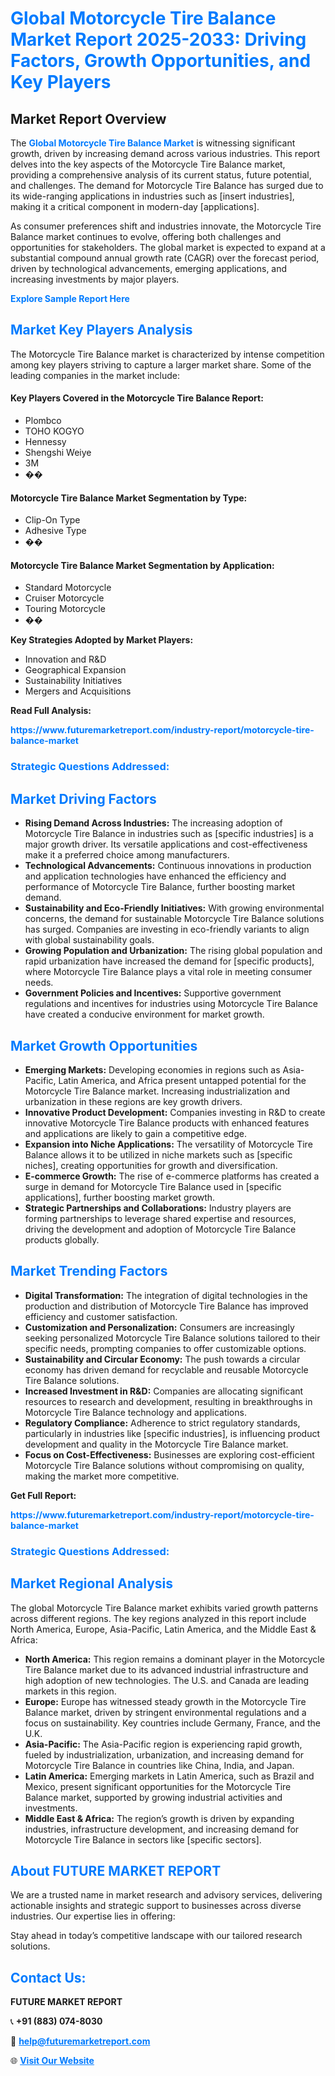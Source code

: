 <h1 style="color: #007BFF;">Global Motorcycle Tire Balance Market Report 2025-2033: Driving Factors, Growth Opportunities, and Key Players</h1>

<section id="overview">
<h2>Market Report Overview</h2>
<p>The <a href="https://www.futuremarketreport.com/industry-report/motorcycle-tire-balance-market" style="color: #007BFF; text-decoration: none;"><strong>Global Motorcycle Tire Balance Market</strong></a> is witnessing significant growth, driven by increasing demand across various industries. This report delves into the key aspects of the Motorcycle Tire Balance market, providing a comprehensive analysis of its current status, future potential, and challenges. The demand for Motorcycle Tire Balance has surged due to its wide-ranging applications in industries such as [insert industries], making it a critical component in modern-day [applications].</p>
<p>As consumer preferences shift and industries innovate, the Motorcycle Tire Balance market continues to evolve, offering both challenges and opportunities for stakeholders. The global market is expected to expand at a substantial compound annual growth rate (CAGR) over the forecast period, driven by technological advancements, emerging applications, and increasing investments by major players.</p>
</section>

<section id="overview">
<p><a href="https://www.futuremarketreport.com/request-sample/reportId=113573" style="color: #007BFF; text-decoration: none;"><strong>Explore Sample Report Here</strong></a></p>
</section>

<section id="key-players">
<h2 style="color: #007BFF;">Market Key Players Analysis</h2>
<p>The Motorcycle Tire Balance market is characterized by intense competition among key players striving to capture a larger market share. Some of the leading companies in the market include:</p>
<h4>Key Players Covered in the Motorcycle Tire Balance Report:</h4>
<ul><li>Plombco</li><li>TOHO KOGYO</li><li>Hennessy</li><li>Shengshi Weiye</li><li>3M</li><li>��</li></ul>
<h4>Motorcycle Tire Balance Market Segmentation by Type:</h4>
<ul><li>Clip-On Type</li><li>Adhesive Type</li><li>��</li></ul>

<h4>Motorcycle Tire Balance Market Segmentation by Application:</h4>
<ul><li>Standard Motorcycle</li><li>Cruiser Motorcycle</li><li>Touring Motorcycle</li><li>��</li></ul>
<p><strong>Key Strategies Adopted by Market Players:</strong></p>
<ul>
<li>Innovation and R&D</li>
<li>Geographical Expansion</li>
<li>Sustainability Initiatives</li>
<li>Mergers and Acquisitions</li>
</ul>
</section>

<section>
<p><strong>Read Full Analysis: </strong></p><a href="https://www.futuremarketreport.com/industry-report/motorcycle-tire-balance-market" style="color: #007BFF; text-decoration: none;"><strong>https://www.futuremarketreport.com/industry-report/motorcycle-tire-balance-market</strong></a>
<h3 style="color: #007BFF;">Strategic Questions Addressed:</h3>
</section>

<section id="driving-factors">
<h2 style="color: #007BFF;">Market Driving Factors</h2>
<ul>
<li><strong>Rising Demand Across Industries:</strong> The increasing adoption of Motorcycle Tire Balance in industries such as [specific industries] is a major growth driver. Its versatile applications and cost-effectiveness make it a preferred choice among manufacturers.</li>
<li><strong>Technological Advancements:</strong> Continuous innovations in production and application technologies have enhanced the efficiency and performance of Motorcycle Tire Balance, further boosting market demand.</li>
<li><strong>Sustainability and Eco-Friendly Initiatives:</strong> With growing environmental concerns, the demand for sustainable Motorcycle Tire Balance solutions has surged. Companies are investing in eco-friendly variants to align with global sustainability goals.</li>
<li><strong>Growing Population and Urbanization:</strong> The rising global population and rapid urbanization have increased the demand for [specific products], where Motorcycle Tire Balance plays a vital role in meeting consumer needs.</li>
<li><strong>Government Policies and Incentives:</strong> Supportive government regulations and incentives for industries using Motorcycle Tire Balance have created a conducive environment for market growth.</li>
</ul>
</section>

<section id="growth-opportunities">
<h2 style="color: #007BFF;">Market Growth Opportunities</h2>
<ul>
<li><strong>Emerging Markets:</strong> Developing economies in regions such as Asia-Pacific, Latin America, and Africa present untapped potential for the Motorcycle Tire Balance market. Increasing industrialization and urbanization in these regions are key growth drivers.</li>
<li><strong>Innovative Product Development:</strong> Companies investing in R&D to create innovative Motorcycle Tire Balance products with enhanced features and applications are likely to gain a competitive edge.</li>
<li><strong>Expansion into Niche Applications:</strong> The versatility of Motorcycle Tire Balance allows it to be utilized in niche markets such as [specific niches], creating opportunities for growth and diversification.</li>
<li><strong>E-commerce Growth:</strong> The rise of e-commerce platforms has created a surge in demand for Motorcycle Tire Balance used in [specific applications], further boosting market growth.</li>
<li><strong>Strategic Partnerships and Collaborations:</strong> Industry players are forming partnerships to leverage shared expertise and resources, driving the development and adoption of Motorcycle Tire Balance products globally.</li>
</ul>
</section>

<section id="trending-factors">
<h2 style="color: #007BFF;">Market Trending Factors</h2>
<ul>
<li><strong>Digital Transformation:</strong> The integration of digital technologies in the production and distribution of Motorcycle Tire Balance has improved efficiency and customer satisfaction.</li>
<li><strong>Customization and Personalization:</strong> Consumers are increasingly seeking personalized Motorcycle Tire Balance solutions tailored to their specific needs, prompting companies to offer customizable options.</li>
<li><strong>Sustainability and Circular Economy:</strong> The push towards a circular economy has driven demand for recyclable and reusable Motorcycle Tire Balance solutions.</li>
<li><strong>Increased Investment in R&D:</strong> Companies are allocating significant resources to research and development, resulting in breakthroughs in Motorcycle Tire Balance technology and applications.</li>
<li><strong>Regulatory Compliance:</strong> Adherence to strict regulatory standards, particularly in industries like [specific industries], is influencing product development and quality in the Motorcycle Tire Balance market.</li>
<li><strong>Focus on Cost-Effectiveness:</strong> Businesses are exploring cost-efficient Motorcycle Tire Balance solutions without compromising on quality, making the market more competitive.</li>
</ul>
</section>

<section>
<p><strong>Get Full Report: </strong></p><a href="https://www.futuremarketreport.com/industry-report/motorcycle-tire-balance-market" style="color: #007BFF; text-decoration: none;"><strong>https://www.futuremarketreport.com/industry-report/motorcycle-tire-balance-market</strong></a>
<h3 style="color: #007BFF;">Strategic Questions Addressed:</h3>
</section>


<section id="regional-analysis">
<h2 style="color: #007BFF;">Market Regional Analysis</h2>
<p>The global Motorcycle Tire Balance market exhibits varied growth patterns across different regions. The key regions analyzed in this report include North America, Europe, Asia-Pacific, Latin America, and the Middle East & Africa:</p>
<ul>
<li><strong>North America:</strong> This region remains a dominant player in the Motorcycle Tire Balance market due to its advanced industrial infrastructure and high adoption of new technologies. The U.S. and Canada are leading markets in this region.</li>
<li><strong>Europe:</strong> Europe has witnessed steady growth in the Motorcycle Tire Balance market, driven by stringent environmental regulations and a focus on sustainability. Key countries include Germany, France, and the U.K.</li>
<li><strong>Asia-Pacific:</strong> The Asia-Pacific region is experiencing rapid growth, fueled by industrialization, urbanization, and increasing demand for Motorcycle Tire Balance in countries like China, India, and Japan.</li>
<li><strong>Latin America:</strong> Emerging markets in Latin America, such as Brazil and Mexico, present significant opportunities for the Motorcycle Tire Balance market, supported by growing industrial activities and investments.</li>
<li><strong>Middle East & Africa:</strong> The region’s growth is driven by expanding industries, infrastructure development, and increasing demand for Motorcycle Tire Balance in sectors like [specific sectors].</li>
</ul>
</section>

<footer>
<h2 style="color: #007BFF;">About FUTURE MARKET REPORT</h2>
<p>We are a trusted name in market research and advisory services, delivering actionable insights and strategic support to businesses across diverse industries. Our expertise lies in offering:</p>

<p>Stay ahead in today’s competitive landscape with our tailored research solutions.</p>

<h2 style="color: #007BFF;">Contact Us:</h2>
<p><strong>FUTURE MARKET REPORT</strong></p>
<p>📞 <strong>+91 (883) 074-8030</strong></p>
<p>📧 <strong><a href="mailto:help@futuremarketreport.com" style="color: #007BFF;">help@futuremarketreport.com</a></strong></p>
<p>🌐 <strong><a href="https://www.futuremarketreport.com/" style="color: #007BFF;">Visit Our Website</a></strong></p>
</footer>